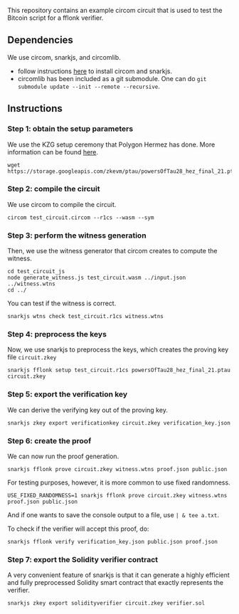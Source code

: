 This repository contains an example circom circuit that is used to test the Bitcoin script for a fflonk verifier.

## Dependencies

We use circom, snarkjs, and circomlib. 
- follow instructions [here](https://docs.circom.io/getting-started/installation/#installing-snarkjs) to install circom and snarkjs.
- circomlib has been included as a git submodule. One can do `git submodule update --init --remote --recursive`.

## Instructions

### Step 1: obtain the setup parameters

We use the KZG setup ceremony that Polygon Hermez has done. More information can be found [here](https://github.com/iden3/snarkjs).

```console
wget https://storage.googleapis.com/zkevm/ptau/powersOfTau28_hez_final_21.ptau
```

### Step 2: compile the circuit

We use circom to compile the circuit.

```console
circom test_circuit.circom --r1cs --wasm --sym
```

### Step 3: perform the witness generation

Then, we use the witness generator that circom creates to compute the witness.

```console
cd test_circuit_js
node generate_witness.js test_circuit.wasm ../input.json ../witness.wtns
cd ../
```

You can test if the witness is correct.
```console
snarkjs wtns check test_circuit.r1cs witness.wtns
```

### Step 4: preprocess the keys

Now, we use snarkjs to preprocess the keys, which creates the proving key file `circuit.zkey`

```console
snarkjs fflonk setup test_circuit.r1cs powersOfTau28_hez_final_21.ptau circuit.zkey
```

### Step 5: export the verification key

We can derive the verifying key out of the proving key.

```console
snarkjs zkey export verificationkey circuit.zkey verification_key.json
```

### Step 6: create the proof

We can now run the proof generation.

```console
snarkjs fflonk prove circuit.zkey witness.wtns proof.json public.json
```

For testing purposes, however, it is more common to use fixed randomness.


```console
USE_FIXED_RANDOMNESS=1 snarkjs fflonk prove circuit.zkey witness.wtns proof.json public.json
```

And if one wants to save the console output to a file, use `| & tee a.txt`.

To check if the verifier will accept this proof, do:

```console
snarkjs fflonk verify verification_key.json public.json proof.json
```

### Step 7: export the Solidity verifier contract

A very convenient feature of snarkjs is that it can generate a highly efficient and fully preprocessed Solidity smart contract that exactly represents the verifier. 

```console
snarkjs zkey export solidityverifier circuit.zkey verifier.sol
```
